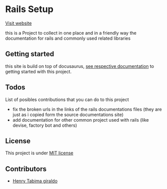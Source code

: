 # Rails Setup

[Visit website](https://HenryTabima.github.io/rails-setup)

this is a Project to collect in one place and in a friendly way the documentation for rails and commonly used related libraries

## Getting started

this site is build on top of docusaurus, [see respective documentation](https://docusaurus.io/docs/en/next/installation) to getting started with this project.

## Todos

List of posibles contributions that you can do to this project

* fix the broken urls in the links of the rails documentations files (they are just as i copied form the source documentations site)
* add documentation for other common project used with rails (like devise, factory bot and others)

## License

This project is under [MIT license](LICENSE.md)

## Contributors

* [Henry Tabima giraldo](https://github.com/HenryTabima)
